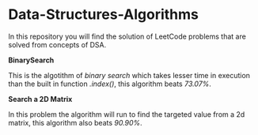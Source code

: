 # Data-Structures-Algorithms
In this repository you will find the solution of LeetCode problems that are solved from concepts of DSA.

**BinarySearch**

This is the algotithm of *binary search* which takes lesser time in execution than the built in function *.index()*, this algorithm beats *73.07%*.

**Search a 2D Matrix**

In this problem the algorithm will run to find the targeted value from a 2d matrix, this algorithm also beats *90.90%*.
